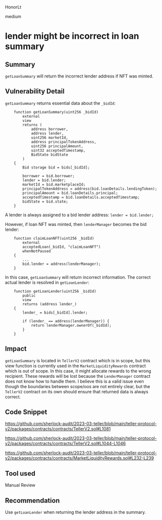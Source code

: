 HonorLt

medium

# lender might be incorrect in loan summary

## Summary

`getLoanSummary` will return the incorrect lender address if NFT was minted. 

## Vulnerability Detail

`getLoanSummary` returns essential data about the `_bidId`:
```solidity
    function getLoanSummary(uint256 _bidId)
        external
        view
        returns (
            address borrower,
            address lender,
            uint256 marketId,
            address principalTokenAddress,
            uint256 principalAmount,
            uint32 acceptedTimestamp,
            BidState bidState
        )
    {
        Bid storage bid = bids[_bidId];

        borrower = bid.borrower;
        lender = bid.lender;
        marketId = bid.marketplaceId;
        principalTokenAddress = address(bid.loanDetails.lendingToken);
        principalAmount = bid.loanDetails.principal;
        acceptedTimestamp = bid.loanDetails.acceptedTimestamp;
        bidState = bid.state;
    }
```

A lender is always assigned to a bid lender address:
`lender = bid.lender;`

However, if loan NFT was minted, then `lenderManager` becomes the bid lender:
```solidity
    function claimLoanNFT(uint256 _bidId)
        external
        acceptedLoan(_bidId, "claimLoanNFT")
        whenNotPaused
    {
        ...
        bid.lender = address(lenderManager);
    }
```

In this case, `getLoanSummary` will return incorrect information. The correct actual lender is resolved in `getLoanLender`:
```solidity
    function getLoanLender(uint256 _bidId)
        public
        view
        returns (address lender_)
    {
        lender_ = bids[_bidId].lender;

        if (lender_ == address(lenderManager)) {
            return lenderManager.ownerOf(_bidId);
        }
    }
```

## Impact

`getLoanSummary` is located in `TellerV2` contract which is in scope, but this view function is currently used in the `MarketLiquidityRewards` contract which is out of scope. In this case, it might allocate rewards to the wrong recipient. These rewards will be lost because the `LenderManager` contract does not know how to handle them. I believe this is a valid issue even though the boundaries between scope/oos are not entirely clear, but the `TellerV2` contract on its own should ensure that returned data is always correct.

## Code Snippet

https://github.com/sherlock-audit/2023-03-teller/blob/main/teller-protocol-v2/packages/contracts/contracts/TellerV2.sol#L1081

https://github.com/sherlock-audit/2023-03-teller/blob/main/teller-protocol-v2/packages/contracts/contracts/TellerV2.sol#L1044-L1046

https://github.com/sherlock-audit/2023-03-teller/blob/main/teller-protocol-v2/packages/contracts/contracts/MarketLiquidityRewards.sol#L232-L239

## Tool used

Manual Review

## Recommendation

Use `getLoanLender` when returning the lender address in the summary.
